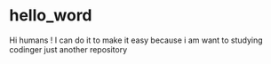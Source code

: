 # hello_word

Hi humans !
I can do it to make it easy because i am want to studying codinger
just another repository
